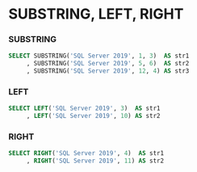 # SUBSTRING, LEFT, RIGHT

### SUBSTRING
```sql
SELECT SUBSTRING('SQL Server 2019', 1, 3)  AS str1
     , SUBSTRING('SQL Server 2019', 5, 6)  AS str2
     , SUBSTRING('SQL Server 2019', 12, 4) AS str3
```
### LEFT
```sql
SELECT LEFT('SQL Server 2019', 3)  AS str1
     , LEFT('SQL Server 2019', 10) AS str2
```

### RIGHT
```sql
SELECT RIGHT('SQL Server 2019', 4)  AS str1
     , RIGHT('SQL Server 2019', 11) AS str2
 ```
